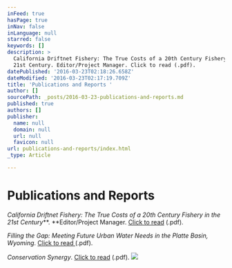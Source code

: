 ```yaml
---
inFeed: true
hasPage: true
inNav: false
inLanguage: null
starred: false
keywords: []
description: >
  California Driftnet Fishery: The True Costs of a 20th Century Fishery in the
  21st Century. Editor/Project Manager. Click to read (.pdf).
datePublished: '2016-03-23T02:18:26.658Z'
dateModified: '2016-03-23T02:17:19.709Z'
title: 'Publications and Reports '
author: []
sourcePath: _posts/2016-03-23-publications-and-reports.md
published: true
authors: []
publisher:
  name: null
  domain: null
  url: null
  favicon: null
url: publications-and-reports/index.html
_type: Article

---
```

# Publications and Reports 

_California Driftnet Fishery: The True Costs of a 20th Century Fishery in the 21st Century_**. **Editor/Project Manager. [Click to read][0] (.pdf).

_Filling the Gap: Meeting Future Urban Water Needs in the Platte Basin, Wyoming_. [Click to read ][1](.pdf). 

_Conservation Synergy_. [Click to read][2] (.pdf). ![](https://the-grid-user-content.s3-us-west-2.amazonaws.com/a0007ee7-bc3c-4011-ab65-f43f23fa2d98.jpg)

[0]: https://seaturtles.org/wp-content/uploads/2016/03/Driftnet-Overview-Final.pdf 
[1]: %20http:/westernresourceadvocates.org/publications/filling-the-gap-meeting-future-urban-water-needs-in-the-platte-basin-wyoming/%20
[2]: http://westernresourceadvocates.org/publications/conservation-synergy/